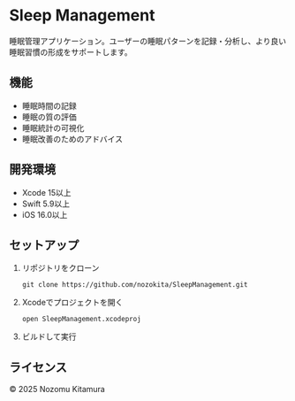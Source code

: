 # Sleep Management

睡眠管理アプリケーション。ユーザーの睡眠パターンを記録・分析し、より良い睡眠習慣の形成をサポートします。

## 機能

- 睡眠時間の記録
- 睡眠の質の評価
- 睡眠統計の可視化
- 睡眠改善のためのアドバイス

## 開発環境

- Xcode 15以上
- Swift 5.9以上
- iOS 16.0以上

## セットアップ

1. リポジトリをクローン
   ```
   git clone https://github.com/nozokita/SleepManagement.git
   ```

2. Xcodeでプロジェクトを開く
   ```
   open SleepManagement.xcodeproj
   ```

3. ビルドして実行

## ライセンス

© 2025 Nozomu Kitamura 